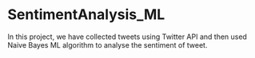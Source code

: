 # SentimentAnalysis_ML
In this project, we have collected tweets using Twitter API and then used Naive Bayes ML algorithm to analyse the sentiment of tweet.
